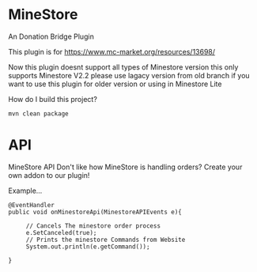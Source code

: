 # MineStore
An Donation Bridge Plugin


This plugin is for https://www.mc-market.org/resources/13698/


Now this plugin doesnt support all types of Minestore version this only supports Minestore V2.2 please use lagacy version from old branch if you want to use this plugin for older version or using in Minestore Lite


How do I build this project?

```
mvn clean package
```

# API
MineStore API 
Don't like how MineStore is handling orders?
Create your own addon to our plugin!

Example...



    @EventHandler
    public void onMinestoreApi(MinestoreAPIEvents e){
   
         // Cancels The minestore order process
         e.SetCanceled(true);
         // Prints the minestore Commands from Website
         System.out.println(e.getCommand());
        
    }

